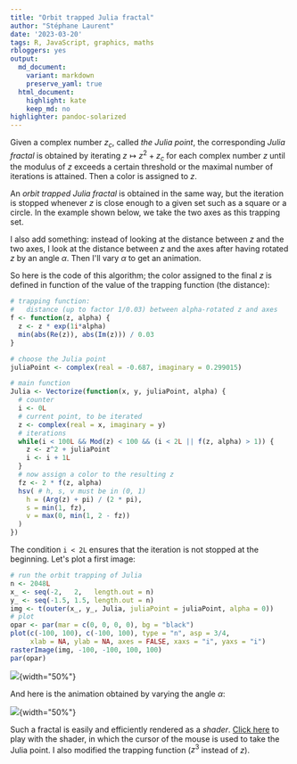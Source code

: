 ```yaml
---
title: "Orbit trapped Julia fractal"
author: "Stéphane Laurent"
date: '2023-03-20'
tags: R, JavaScript, graphics, maths
rbloggers: yes
output:
  md_document:
    variant: markdown
    preserve_yaml: true
  html_document:
    highlight: kate
    keep_md: no
highlighter: pandoc-solarized
---
```


Given a complex number $z_c$, called *the Julia point*, the
corresponding *Julia fractal* is obtained by iterating
$z \mapsto z^2 + z_c$ for each complex number $z$ until the modulus of
$z$ exceeds a certain threshold or the maximal number of iterations is
attained. Then a color is assigned to $z$.

An *orbit trapped Julia fractal* is obtained in the same way, but the
iteration is stopped whenever $z$ is close enough to a given set such as
a square or a circle. In the example shown below, we take the two axes
as this trapping set.

I also add something: instead of looking at the distance between $z$ and
the two axes, I look at the distance between $z$ and the axes after
having rotated $z$ by an angle $\alpha$. Then I'll vary $\alpha$ to get
an animation.

So here is the code of this algorithm; the color assigned to the final
$z$ is defined in function of the value of the trapping function (the
distance):

``` r
# trapping function:
#   distance (up to factor 1/0.03) between alpha-rotated z and axes
f <- function(z, alpha) {
  z <- z * exp(1i*alpha)
  min(abs(Re(z)), abs(Im(z))) / 0.03
}

# choose the Julia point
juliaPoint <- complex(real = -0.687, imaginary = 0.299015)

# main function
Julia <- Vectorize(function(x, y, juliaPoint, alpha) {
  # counter
  i <- 0L
  # current point, to be iterated
  z <- complex(real = x, imaginary = y)
  # iterations
  while(i < 100L && Mod(z) < 100 && (i < 2L || f(z, alpha) > 1)) {
    z <- z^2 + juliaPoint
    i <- i + 1L
  }
  # now assign a color to the resulting z
  fz <- 2 * f(z, alpha)
  hsv( # h, s, v must be in (0, 1)
    h = (Arg(z) + pi) / (2 * pi), 
    s = min(1, fz), 
    v = max(0, min(1, 2 - fz))
  )
})
```

The condition `i < 2L` ensures that the iteration is not stopped at the
beginning. Let's plot a first image:

``` r
# run the orbit trapping of Julia
n <- 2048L
x_ <- seq(-2,   2,   length.out = n)
y_ <- seq(-1.5, 1.5, length.out = n)
img <- t(outer(x_, y_, Julia, juliaPoint = juliaPoint, alpha = 0))
# plot
opar <- par(mar = c(0, 0, 0, 0), bg = "black")
plot(c(-100, 100), c(-100, 100), type = "n", asp = 3/4, 
     xlab = NA, ylab = NA, axes = FALSE, xaxs = "i", yaxs = "i")
rasterImage(img, -100, -100, 100, 100)
par(opar)
```

![](./figures/JuliaOrbitTrap.png){width="50%"}

And here is the animation obtained by varying the angle $\alpha$:

![](./figures/JuliaOrbitTrap.gif){width="50%"}

Such a fractal is easily and efficiently rendered as a *shader*. [Click
here](https://laustep.github.io/stlahblog/frames/pixijs_orbitTrap_julia.html)
to play with the shader, in which the cursor of the mouse is used to
take the Julia point. I also modified the trapping function ($z^3$
instead of $z$).
